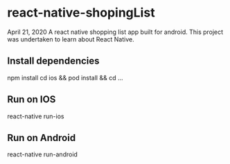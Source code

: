 # react-native-shopingList
April 21, 2020
A react native shopping list app built for android.  This project was undertaken to learn about React Native.

## Install dependencies
npm install
cd ios && pod install && cd ...

## Run on IOS
react-native run-ios

## Run on Android
react-native run-android

